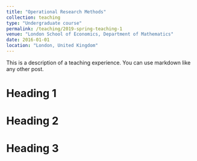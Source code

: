 ```yaml
---
title: "Operational Research Methods"
collection: teaching
type: "Undergraduate course"
permalink: /teaching/2019-spring-teaching-1
venue: "London School of Economics, Department of Mathematics"
date: 2016-01-01
location: "London, United Kingdom"
---
```


This is a description of a teaching experience. You can use markdown like any other post.

Heading 1
======

Heading 2
======

Heading 3
======
